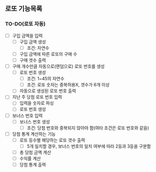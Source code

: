 ## 로또 기능목록

### TO-DO(로또 자동)
- [ ] 구입 금액을 입력  
    - [ ] 구입 금액 생성  
        - [ ] 조건: 자연수  
    - [ ] 구입 금액에 따른 로또의 구매 수  
    - [ ] 구매 갯수 출력   
- [ ] 구매 개수만큼 자동으로(랜덤으로) 로또 번호를 생성  
    - [ ] 로또 번호 생성  
        - [ ] 조건: 1~45의 자연수  
        - [ ] 조건: 로또 숫자는 중복허용X, 갯수가 6개 이상  
    - [ ] 자동으로 생성된 로또 번호 출력   
- [ ] 지난 주 당첨 로또 번호 입력   
    - [ ] 입력을 숫자로 파싱
    - [ ] 로또 번호 생성   
- [ ] 보너스 번호 입력   
    - [ ] 보너스 번호 생성  
        - [ ] 조건: 당첨 번호와 중복되지 않아야 함(여타 조건은 로또 번호와 같음)  
- [ ] 당첨 통계 계산하는 기능  
    - [ ] 로또 등수별 해당하는 로또 갯수 출력  
        - [ ] 5개 일치할 경우, 보너스 번호의 일치 여부에 따라 2등과 3등을 구분함  
    - [ ] 총 당첨 금액 계산  
    - [ ] 수익률 계산   
    - [ ] 당첨 통계 출력   